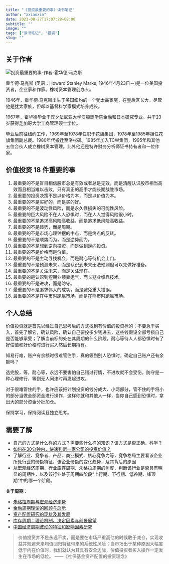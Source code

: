 ```yaml
---
title: "《投资最重要的事》读书笔记"
author: "axiaoxin"
date: 2021-08-27T17:07:28+08:00
subtitle: ""
image: ""
tags: ["读书笔记", "投资"]
slug: ""
---
```


## 关于作者


![投资最重要的事-作者-霍华德·马克斯](https://user-images.githubusercontent.com/2876405/131099559-a301279b-f2bc-4088-8748-b0dfc8fb8d1d.png)

霍华德·马克斯 (英语：Howard Stanley Marks, 1946年4月23日－)是一位美国投资者，企业家和作家。橡树资本管理创办人。

1946年，霍华德·马克斯出生于美国纽约的一个犹太裔家庭，在皇后区长大。尽管他是犹太家族，但却以基督科学家模式培养成长。

1967年，霍华德毕业于宾夕法尼亚大学沃顿商学院金融和日本研究专业。并于23岁获得芝加哥大学工商管理硕士学位。

毕业后前往纽约工作，1969年至1978年任职于花旗集团，1978年至1985年担任花旗集团副总裁。1980年代搬迁至洛杉矶。1985年加入TCW集团，1995年和其他五位合伙人成立橡树资本管理。此外他还是特许财务分析师证书持有者和一位作家。


## 价值投资 18 件重要的事

1. 最重要的不是盲目相信股市总是有效或者总是无效，而是清醒认识股市相当高效而且相当难以击败，只有真正的高手才能长期战胜市场。
2. 最重要的投资决策不是以价格为本，而是以价值为本。
3. 最重要的不是买好的，而是买的好。
4. 最重要的不是波动性风险，而是永久性损失的可能性风险。
5. 最重要的巨大风险不在人人恐惧时，而在人人觉得风险很小时。
6. 最重要的不是追求高风险高收益，而是追求低风险高收益。
7. 最重要的不是趋势，而是周期。
8. 最重要的不是市场心理钟摆的中点，而是终点的反转。
9. 最重要的不是顺势而为，而是逆势而为。
10. 最重要的不是想到逆向投资，而是做到逆向投资。
11. 最重要的不是价格而是价值。
12. 最重要的不是主动寻找机会，而是耐心等待机会上门。
13. 最重要的不是预测未来，而是认识到未来无法预测但可以先做好准备。
14. 最重要的不是关注未来，而是关注现在。
15. 最重要的是认识到短期业绩靠运气，而长期业绩靠技术。
16. 最重要的不是进攻，而是防守。
17. 最重要的不是追求伟大的成功，而是避免重大错误。
18. 最重要的不是在牛市时跑赢市场，而是在熊市时跑赢市场。

## 个人总结

价值投资就是首先以经过自己思考后的方式找到有价值的投资标的；不要急于买入，首先了解它，确认风险，确认自己要投多少钱进去，这些钱假设全部亏损自己是否能够承受；了解当前标的处在其周期的什么阶段，耐心等待人人都恐惧时有了好估值和好价格时进行买入然后长期持有。

知易行难，账户有余额时很难管住手，真的等到别人恐惧时，确定自己账户还有余额吗？

选完股，等，耐心等，永远不要害怕自己错过行情，不进攻就不会受伤，防守是一种心理修行，等到无人问津时再发起进攻。

对于很难管住的手，也许应该把计划投资的钱分成大、小两部分，管不住的手将小的部分当做全部资金进行操作，这样你就和其他人一样，当你自己感到恐惧时，拿出大的部分资金分批加仓。

保持学习，保持阅读且独立思考。

## 需要了解

- 自己的方式是什么样的方式？需要些什么样的知识？该方式是否正确、科学？
- [如何在30分钟内，快速判断一家公司的投资价值？](https://www.jiemian.com/article/6140965.html)
- 了解行业、竞争者、产品、商业模式、核心竞争力等，竞争格局主要看该企业所处行业的份额特征，该企业份额的变化趋势，及其背后的原因
- 从宏观经济周期、行业库存周期、朱格拉周期的角度，判断该行业是否具有明显的周期性，以及该行业处于周期四阶段“上行期、下行期、低谷期、峰顶期”中的哪一个阶段。

**关于周期**：

  - [朱格拉周期与宏观经济走势](http://www.ssf.gov.cn/yjypz/201712/P020171226337092776237.pdf)
  - [金融周期理论的回顾与启示](http://www.ssf.gov.cn/yjypz/201802/P020180228342864666036.pdf)
  - [资产配置研究的现状及其发展](http://www.ssf.gov.cn/yjypz/201205/P020120509391258759774.pdf)
  - [库存周期：理论机制、决定因素与前景展望](https://pdf.dfcfw.com/pdf/H3_AP202012211442342505_1.pdf?1608561152000.pdf)
  - [中国经济周期波动的特征和影响因素研究](http://www.cff.org.cn/eportal/fileDir/zgjrlt/resource/cms/2015/11/2015110213563291787.pdf)

> 价值投资并不是永远不卖，而是要在市场严重高估的时候敢于减仓，实现收益并规避未来均值回归特征带来的系统性风险；当市场出于某种原因大幅度低于内在价值时，我们就认为其具有安全边际，价值投资者买入操作一定发生在市场的低位。
>     ——《社保基金资产配置的投资理念》

